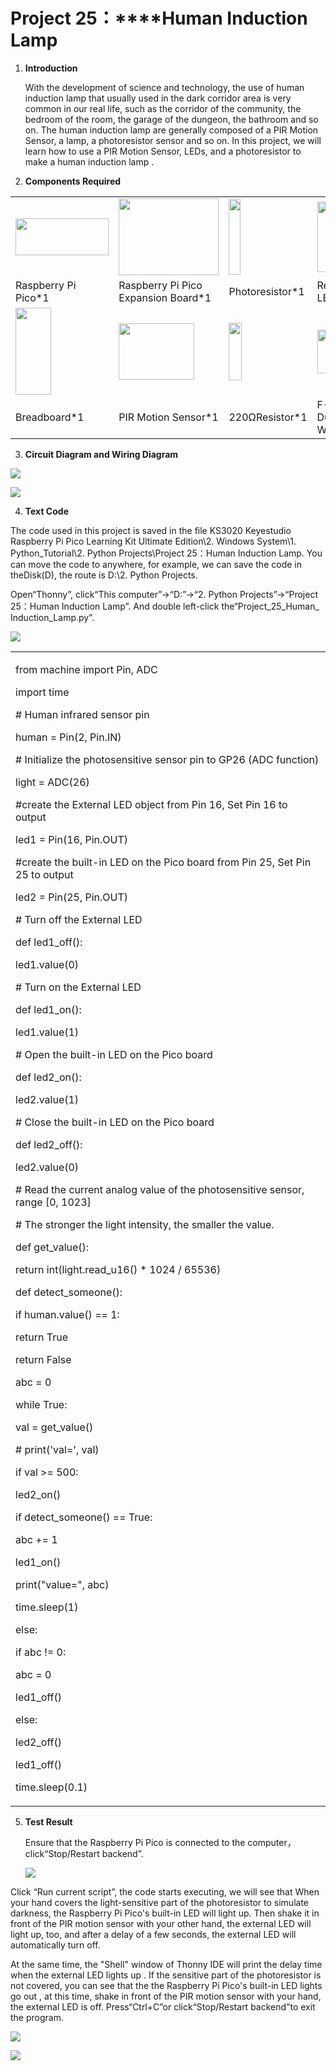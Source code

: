 # Project 25：****Human Induction Lamp

1.  **Introduction**
    
    With the development of science and technology, the use of human
    induction lamp that usually used in the dark corridor area is very
    common in our real life, such as the corridor of the community, the
    bedroom of the room, the garage of the dungeon, the bathroom and so
    on. The human induction lamp are generally composed of a PIR Motion
    Sensor, a lamp, a photoresistor sensor and so on. In this project,
    we will learn how to use a PIR Motion Sensor, LEDs, and a
    photoresistor to make a human induction lamp .

2.  **Components Required**

<table>
<tbody>
<tr class="odd">
<td><p><img src="https://raw.githubusercontent.com/keyestudio/KS3020-KS3020F-Keyestudio-Raspberry-Pi-Pico-Ultimate-Starter-Kit-Python/master/media/f70a6a892505b1816d151452b9b995a7.jpeg" style="width:1.55417in;height:0.61875in" /></p></td>
<td><img src="https://raw.githubusercontent.com/keyestudio/KS3020-KS3020F-Keyestudio-Raspberry-Pi-Pico-Ultimate-Starter-Kit-Python/master/media/bbed91c0b45fcafc7e7163bfeabf68f9.png" style="width:1.66944in;height:1.28472in" /></td>
<td><img src="https://raw.githubusercontent.com/keyestudio/KS3020-KS3020F-Keyestudio-Raspberry-Pi-Pico-Ultimate-Starter-Kit-Python/master/media/82b6a0e286b6ca25c06c6353397bad79.png" style="width:0.19097in;height:1.26597in" /></td>
<td><img src="https://raw.githubusercontent.com/keyestudio/KS3020-KS3020F-Keyestudio-Raspberry-Pi-Pico-Ultimate-Starter-Kit-Python/master/media/7eb361d680dfa351f07f8527aeb37abd.png" style="width:0.275in;height:1.17361in" /></td>
<td><img src="https://raw.githubusercontent.com/keyestudio/KS3020-KS3020F-Keyestudio-Raspberry-Pi-Pico-Ultimate-Starter-Kit-Python/master/media/8cf9b1b3a5fec374cde3c5f0537567cb.png" style="width:0.21042in;height:0.94583in" /></td>
<td></td>
</tr>
<tr class="even">
<td>Raspberry Pi Pico*1</td>
<td>Raspberry Pi Pico Expansion Board*1</td>
<td>Photoresistor*1</td>
<td>Red LED*1</td>
<td>10KΩResistor*1</td>
<td></td>
</tr>
<tr class="odd">
<td><img src="https://raw.githubusercontent.com/keyestudio/KS3020-KS3020F-Keyestudio-Raspberry-Pi-Pico-Ultimate-Starter-Kit-Python/master/media/e380dd26e4825be9a768973802a55fe6.png" style="width:0.59028in;height:1.44583in" /></td>
<td><img src="https://raw.githubusercontent.com/keyestudio/KS3020-KS3020F-Keyestudio-Raspberry-Pi-Pico-Ultimate-Starter-Kit-Python/master/media/99272d75b3f952a0c2dd770e2f6f5a7c.png" style="width:1.25347in;height:0.94097in" /></td>
<td><img src="https://raw.githubusercontent.com/keyestudio/KS3020-KS3020F-Keyestudio-Raspberry-Pi-Pico-Ultimate-Starter-Kit-Python/master/media/51ab4ab6eefe8ba8f66234989d5282de.png" style="width:0.21736in;height:0.95833in" /></td>
<td><img src="https://raw.githubusercontent.com/keyestudio/KS3020-KS3020F-Keyestudio-Raspberry-Pi-Pico-Ultimate-Starter-Kit-Python/master/media/c80f7e0e045c10576b3120eea281502f.png" style="width:0.85486in;height:0.72917in" /></td>
<td><img src="https://raw.githubusercontent.com/keyestudio/KS3020-KS3020F-Keyestudio-Raspberry-Pi-Pico-Ultimate-Starter-Kit-Python/master/media/e9a8d050105397bb183512fb4ffdd2f6.png" style="width:0.77222in;height:0.77986in" /></td>
<td><img src="https://raw.githubusercontent.com/keyestudio/KS3020-KS3020F-Keyestudio-Raspberry-Pi-Pico-Ultimate-Starter-Kit-Python/master/media/7dcbd02995be3c142b2f97df7f7c03ce.png" style="width:0.99028in;height:0.52986in" /></td>
</tr>
<tr class="even">
<td>Breadboard*1</td>
<td>PIR Motion Sensor*1</td>
<td>220ΩResistor*1</td>
<td>F-F Dupont Wires</td>
<td>Jumper Wires</td>
<td>USB Cable*1</td>
</tr>
</tbody>
</table>

3.  **Circuit Diagram and Wiring Diagram**

![](/media/79c069794eed2b3eb611f4aee7952862.png)

![](/media/643c9552a922ed3ddde80be42481481d.png)

4.  **Text Code**

The code used in this project is saved in the file KS3020 Keyestudio
Raspberry Pi Pico Learning Kit Ultimate Edition\\2. Windows System\\1.
Python\_Tutorial\\2. Python Projects\\Project 25：Human Induction Lamp.
You can move the code to anywhere, for example, we can save the code in
theDisk(D), the route is D:\\2. Python Projects.

Open“Thonny”, click“This computer”→“D:”→“2. Python Projects”→“Project
25：Human Induction Lamp”. And double left-click
the“Project\_25\_Human\_ Induction\_Lamp.py”.

![](/media/810cf76703d01a67fb24892be056ea26.png)

<table>
<tbody>
<tr class="odd">
<td><p>from machine import Pin, ADC</p>
<p>import time</p>
<p># Human infrared sensor pin</p>
<p>human = Pin(2, Pin.IN)</p>
<p># Initialize the photosensitive sensor pin to GP26 (ADC function)</p>
<p>light = ADC(26)</p>
<p>#create the External LED object from Pin 16, Set Pin 16 to output</p>
<p>led1 = Pin(16, Pin.OUT)</p>
<p>#create the built-in LED on the Pico board from Pin 25, Set Pin 25 to output</p>
<p>led2 = Pin(25, Pin.OUT)</p>
<p># Turn off the External LED</p>
<p>def led1_off():</p>
<p>led1.value(0)</p>
<p># Turn on the External LED</p>
<p>def led1_on():</p>
<p>led1.value(1)</p>
<p># Open the built-in LED on the Pico board</p>
<p>def led2_on():</p>
<p>led2.value(1)</p>
<p># Close the built-in LED on the Pico board</p>
<p>def led2_off():</p>
<p>led2.value(0)</p>
<p># Read the current analog value of the photosensitive sensor, range [0, 1023]</p>
<p># The stronger the light intensity, the smaller the value.</p>
<p>def get_value():</p>
<p>return int(light.read_u16() * 1024 / 65536)</p>
<p>def detect_someone():</p>
<p>if human.value() == 1:</p>
<p>return True</p>
<p>return False</p>
<p>abc = 0</p>
<p>while True:</p>
<p>val = get_value()</p>
<p># print('val=', val)</p>
<p>if val &gt;= 500:</p>
<p>led2_on()</p>
<p>if detect_someone() == True:</p>
<p>abc += 1</p>
<p>led1_on()</p>
<p>print("value=", abc)</p>
<p>time.sleep(1)</p>
<p>else:</p>
<p>if abc != 0:</p>
<p>abc = 0</p>
<p>led1_off()</p>
<p>else:</p>
<p>led2_off()</p>
<p>led1_off()</p>
<p>time.sleep(0.1)</p></td>
</tr>
</tbody>
</table>

5.  **Test Result**
    
    Ensure that the Raspberry Pi Pico is connected to the
    computer，click“Stop/Restart backend”.
    
    ![](/media/5328e0e2f11967549f347f7719420f02.png)

Click “Run current script”, the code starts executing, we will see that
When your hand covers the light-sensitive part of the photoresistor to
simulate darkness, the Raspberry Pi Pico's built-in LED will light up.
Then shake it in front of the PIR motion sensor with your other hand,
the external LED will light up, too, and after a delay of a few seconds,
the external LED will automatically turn off.  

At the same time, the "Shell" window of Thonny IDE will print the delay
time when the external LED lights up . If the sensitive part of the
photoresistor is not covered, you can see that the the Raspberry Pi
Pico's built-in LED lights go out , at this time, shake in front of the
PIR motion sensor with your hand, the external LED is off.
Press“Ctrl+C”or click“Stop/Restart backend”to exit the program.

![](/media/1694a3ff1f0fd065862961ebde40c063.png)

![](/media/af94ad9d2f008956592ee64e207aa8b5.png)
